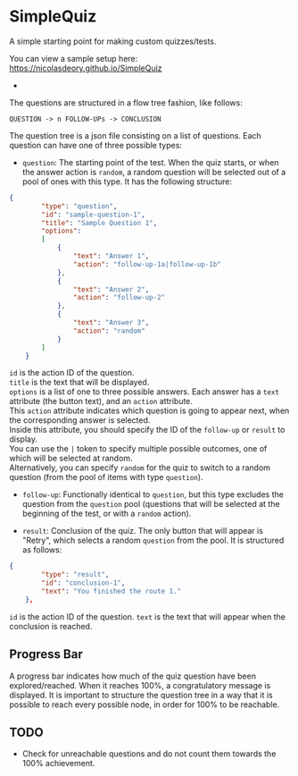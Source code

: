 # SimpleQuiz
A simple starting point for making custom quizzes/tests.

You can view a sample setup here: https://nicolasdeory.github.io/SimpleQuiz
  
  
-

The questions are structured in a flow tree fashion, like follows:

`QUESTION -> n FOLLOW-UPs -> CONCLUSION`

The question tree is a json file consisting on a list of questions. Each question can have one of three possible types:

- `question`: The starting point of the test. When the quiz starts, or when the answer action is `random`, a random question will be selected out of a pool of ones with this type. It has the following structure:
```json
{
        "type": "question",
        "id": "sample-question-1",
        "title": "Sample Question 1",
        "options": 
        [
            { 
                "text": "Answer 1",
                "action": "follow-up-1a|follow-up-1b"
            },
            { 
                "text": "Answer 2",
                "action": "follow-up-2"
            },
            { 
                "text": "Answer 3",
                "action": "random"
            }
        ]
    }
```
`id` is the action ID of the question.  
`title` is the text that will be displayed.  
`options` is a list of one to three possible answers. Each answer has a `text` attribute (the button text), and an `action` attribute.  
This `action` attribute indicates which question is going to appear next, when the corresponding answer is selected.  
Inside this attribute, you should specify the ID of the `follow-up` or `result` to display.  
You can use the `|` token to specify multiple possible outcomes, one of which will be selected at random.  
Alternatively, you can specify `random` for the quiz to switch to a random question (from the pool of items with type `question`).  

- `follow-up`: Functionally identical to `question`, but this type excludes the question from the `question` pool (questions that will be selected at the beginning of the test, or with a `random` action).

- `result`: Conclusion of the quiz. The only button that will appear is "Retry", which selects a random `question` from the pool. It is structured as follows:
```json
{
        "type": "result",
        "id": "conclusion-1",
        "text": "You finished the route 1."
    },
```
`id` is the action ID of the question.
`text` is the text that will appear when the conclusion is reached.


## Progress Bar
A progress bar indicates how much of the quiz question have been explored/reached. When it reaches 100%, a congratulatory message is displayed.
It is important to structure the question tree in a way that it is possible to reach every possible node, in order for 100% to be reachable.

## TODO
- Check for unreachable questions and do not count them towards the 100% achievement.
